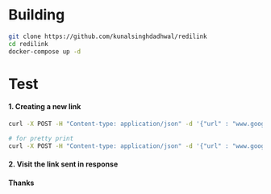 # Building

```bash
git clone https://github.com/kunalsinghdadhwal/redilink
cd redilink
docker-compose up -d
```

# Test 

#### 1. Creating a new link
```bash
curl -X POST -H "Content-type: application/json" -d '{"url" : "www.google.com"}' localhost:3000/api/v1

# for pretty print
curl -X POST -H "Content-type: application/json" -d '{"url" : "www.google.com"}' localhost:3000/api/v1 | jq
```

#### 2. Visit the link sent in response 


#### Thanks
